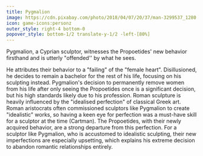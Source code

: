 ```yaml
---
title: Pygmalion
image: https://cdn.pixabay.com/photo/2018/04/07/20/37/man-3299537_1280.png
icon: game-icons:personz
outer_style: right-4 bottom-0
popover_style: bottom-1/2 translate-y-1/2 -left-[80%]
---
```

Pygmalion, a Cyprian sculptor, witnesses the Propoetides' new behavior firsthand and is utterly "offended'' by what he sees. 
<!--more-->
He attributes their behavior to a "failing" of the "female heart". Disillusioned, he decides to remain a bachelor for the rest of his life, focusing on his sculpting instead. Pygmalion's decision to permanently remove women from his life after only seeing the Propoetides once is a significant decision, but his high standards likely due to his profession. Roman sculpture is heavily influenced by the "idealised perfection" of classical Greek art. Roman aristocrats often commissioned sculptors like Pygmalion to create "idealistic" works, so having a keen eye for perfection was a must-have skill for a sculptor at the time (Cartman). The Propoetides, with their newly acquired behavior, are a strong departure from this perfection. For a sculptor like Pygmalion, who is accustomed to idealistic sculpting, their new imperfections are especially upsetting, which explains his extreme decision to abandon romantic relationships entirely.
